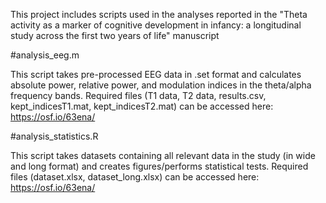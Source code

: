 This project includes scripts used in the analyses reported in the "Theta activity as a marker of cognitive development in infancy: a longitudinal study across the first two years of life" manuscript

#analysis_eeg.m

This script takes pre-processed EEG data in .set format and calculates absolute power, relative power, and modulation indices in the theta/alpha frequency bands. 
Required files (T1 data, T2 data, results.csv, kept_indicesT1.mat, kept_indicesT2.mat) can be accessed here: https://osf.io/63ena/

#analysis_statistics.R

This script takes datasets containing all relevant data in the study (in wide and long format) and creates figures/performs statistical tests. 
Required files (dataset.xlsx, dataset_long.xlsx) can be accessed here: https://osf.io/63ena/